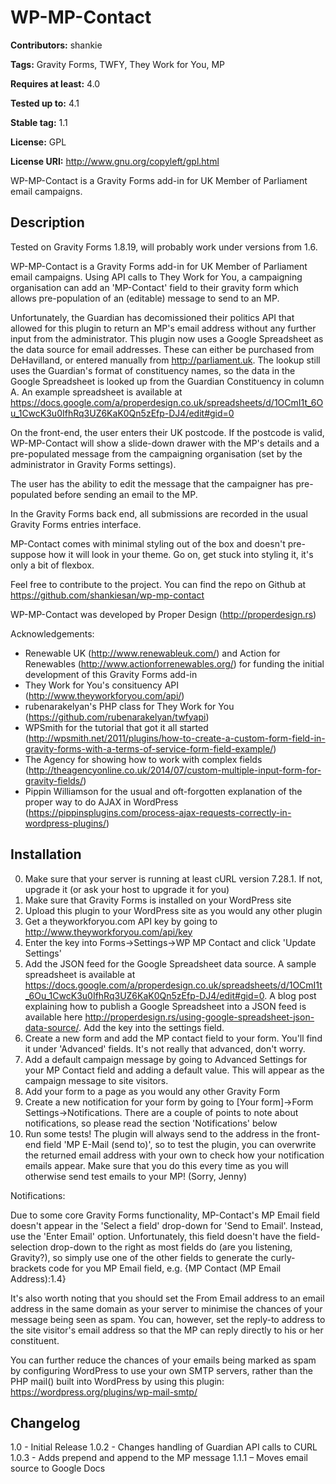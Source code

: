 # WP-MP-Contact #
**Contributors:** shankie
  
**Tags:** Gravity Forms, TWFY, They Work for You, MP
  
**Requires at least:** 4.0
  
**Tested up to:** 4.1

**Stable tag:** 1.1
  
**License:** GPL
  
**License URI:** http://www.gnu.org/copyleft/gpl.html
  

WP-MP-Contact is a Gravity Forms add-in for UK Member of Parliament email campaigns.

## Description ##
Tested on Gravity Forms 1.8.19, will probably work under versions from 1.6.

WP-MP-Contact is a Gravity Forms add-in for UK Member of Parliament email campaigns. Using API calls to They Work for You, a campaigning organisation can add an 'MP-Contact' field to their gravity form which allows pre-population of an (editable) message to send to an MP.

Unfortunately, the Guardian has decomissioned their politics API that allowed for this plugin to return an MP's email address without any further input from the administrator. This plugin now uses a Google Spreadsheet as the data source for email addresses. These can either be purchased from DeHavilland, or entered manually from http://parliament.uk. The lookup still uses the Guardian's format of constituency names, so the data in the Google Spreadsheet is looked up from the Guardian Constituency in column A. An example spreadsheet is available at https://docs.google.com/a/properdesign.co.uk/spreadsheets/d/1OCmI1t_6Ou_1CwcK3u0IfhRq3UZ6KaK0Qn5zEfp-DJ4/edit#gid=0

On the front-end, the user enters their UK postcode. If the postcode is valid, WP-MP-Contact will show a slide-down drawer with the MP's details and a pre-populated message from the campaigning organisation (set by the administrator in Gravity Forms settings).

The user has the ability to edit the message that the campaigner has pre-populated before sending an email to the MP.

In the Gravity Forms back end, all submissions are recorded in the usual Gravity Forms entries interface.

MP-Contact comes with minimal styling out of the box and doesn't pre-suppose how it will look in your theme. Go on, get stuck into styling it, it's only a bit of flexbox.

Feel free to contribute to the project. You can find the repo on Github at https://github.com/shankiesan/wp-mp-contact

WP-MP-Contact was developed by Proper Design (http://properdesign.rs)

 Acknowledgements: 

* Renewable UK (http://www.renewableuk.com/) and Action for Renewables (http://www.actionforrenewables.org/) for funding the initial development of this Gravity Forms add-in
* They Work for You's consituency API (http://www.theyworkforyou.com/api/)
* rubenarakelyan's PHP class for They Work for You (https://github.com/rubenarakelyan/twfyapi)
* WPSmith for the tutorial that got it all started (http://wpsmith.net/2011/plugins/how-to-create-a-custom-form-field-in-gravity-forms-with-a-terms-of-service-form-field-example/)
* The Agency for showing how to work with complex fields (http://theagencyonline.co.uk/2014/07/custom-multiple-input-form-for-gravity-fields/)
* Pippin Williamson for the usual and oft-forgotten explanation of the proper way to do AJAX in WordPress (https://pippinsplugins.com/process-ajax-requests-correctly-in-wordpress-plugins/)

## Installation ##
0. Make sure that your server is running at least cURL version 7.28.1. If not, upgrade it (or ask your host to upgrade it for you)
1. Make sure that Gravity Forms is installed on your WordPress site
2. Upload this plugin to your WordPress site as you would any other plugin
3. Get a theyworkforyou.com API key by going to http://www.theyworkforyou.com/api/key
4. Enter the key into Forms->Settings->WP MP Contact and click 'Update Settings'
5. Add the JSON feed for the Google Spreadsheet data source. A sample spreadsheet is available at https://docs.google.com/a/properdesign.co.uk/spreadsheets/d/1OCmI1t_6Ou_1CwcK3u0IfhRq3UZ6KaK0Qn5zEfp-DJ4/edit#gid=0. A blog post explaining how to publish a Google Spreadsheet into a JSON feed is available here http://properdesign.rs/using-google-spreadsheet-json-data-source/. Add the key into the settings field.
6. Create a new form and add the MP contact field to your form. You'll find it under 'Advanced' fields. It's not really that advanced, don't worry.
7. Add a default campaign message by going to Advanced Settings for your MP Contact field and adding a default value. This will appear as the campaign message to site visitors.
8. Add your form to a page as you would any other Gravity Form
9. Create a new notification for your form by going to [Your form]->Form Settings->Notifications. There are a couple of points to note about notifications, so please read the section 'Notifications' below
10. Run some tests! The plugin will always send to the address in the front-end field 'MP E-Mail (send to)', so to test the plugin, you can overwrite the returned email address with your own to check how your notification emails appear. Make sure that you do this every time as you will otherwise send test emails to your MP! (Sorry, Jenny)

Notifications:

Due to some core Gravity Forms functionality, MP-Contact's MP Email field doesn't appear in the 'Select a field' drop-down for 'Send to Email'. Instead, use the 'Enter Email' option. Unfortunately, this field doesn't have the field-selection drop-down to the right as most fields do (are you listening, Gravity?), so simply use one of the other fields to generate the curly-brackets code for you MP Email field, e.g. {MP Contact (MP Email Address):1.4}

It's also worth noting that you should set the From Email address to an email address in the same domain as your server to minimise the chances of your message being seen as spam. You can, however, set the reply-to address to the site visitor's email address so that the MP can reply directly to his or her constituent. 

You can further reduce the chances of your emails being marked as spam by configuring WordPress to use your own SMTP servers, rather than the PHP mail() built into WordPress by using this plugin: https://wordpress.org/plugins/wp-mail-smtp/

## Changelog ##
1.0 - Initial Release
1.0.2 - Changes handling of Guardian API calls to CURL
1.0.3 - Adds prepend and append to the MP message
1.1.1 – Moves email source to Google Docs